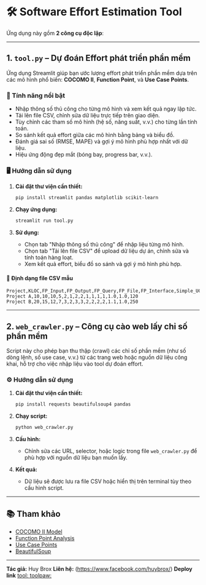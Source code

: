 # 🛠️ Software Effort Estimation Tool

Ứng dụng này gồm **2 công cụ độc lập**:

---

## 1. `tool.py` – Dự đoán Effort phát triển phần mềm

Ứng dụng Streamlit giúp bạn ước lượng effort phát triển phần mềm dựa trên các mô hình phổ biến: **COCOMO II**, **Function Point**, và **Use Case Points**.

### 🚀 Tính năng nổi bật

- Nhập thông số thủ công cho từng mô hình và xem kết quả ngay lập tức.
- Tải lên file CSV, chỉnh sửa dữ liệu trực tiếp trên giao diện.
- Tùy chỉnh các tham số mô hình (hệ số, năng suất, v.v.) cho từng lần tính toán.
- So sánh kết quả effort giữa các mô hình bằng bảng và biểu đồ.
- Đánh giá sai số (RMSE, MAPE) và gợi ý mô hình phù hợp nhất với dữ liệu.
- Hiệu ứng động đẹp mắt (bóng bay, progress bar, v.v.).

### 🖥️ Hướng dẫn sử dụng

1. **Cài đặt thư viện cần thiết:**
    ```bash
    pip install streamlit pandas matplotlib scikit-learn
    ```

2. **Chạy ứng dụng:**
    ```bash
    streamlit run tool.py
    ```

3. **Sử dụng:**
    - Chọn tab "Nhập thông số thủ công" để nhập liệu từng mô hình.
    - Chọn tab "Tải lên file CSV" để upload dữ liệu dự án, chỉnh sửa và tính toán hàng loạt.
    - Xem kết quả effort, biểu đồ so sánh và gợi ý mô hình phù hợp.

#### 📄 Định dạng file CSV mẫu

```csv
Project,KLOC,FP_Input,FP_Output,FP_Query,FP_File,FP_Interface,Simple_UC,Average_UC,Complex_UC,Actor_Simple,Actor_Avg,Actor_Complex,TCF,ECF,ACTUAL_EFFORT
Project A,10,10,10,5,2,1,2,2,1,1,1,1,1.0,1.0,120
Project B,20,15,12,7,3,2,3,3,2,2,2,2,1.1,1.0,250
```

---

## 2. `web_crawler.py` – Công cụ cào web lấy chỉ số phần mềm

Script này cho phép bạn thu thập (crawl) các chỉ số phần mềm (như số dòng lệnh, số use case, v.v.) từ các trang web hoặc nguồn dữ liệu công khai, hỗ trợ cho việc nhập liệu vào tool dự đoán effort.

### ⚙️ Hướng dẫn sử dụng

1. **Cài đặt thư viện cần thiết:**
    ```bash
    pip install requests beautifulsoup4 pandas
    ```

2. **Chạy script:**
    ```bash
    python web_crawler.py
    ```

3. **Cấu hình:**
    - Chỉnh sửa các URL, selector, hoặc logic trong file `web_crawler.py` để phù hợp với nguồn dữ liệu bạn muốn lấy.

4. **Kết quả:**
    - Dữ liệu sẽ được lưu ra file CSV hoặc hiển thị trên terminal tùy theo cấu hình script.

---

## 📚 Tham khảo

- [COCOMO II Model](https://en.wikipedia.org/wiki/COCOMO)
- [Function Point Analysis](https://en.wikipedia.org/wiki/Function_point)
- [Use Case Points](https://en.wikipedia.org/wiki/Use_Case_Points)
- [BeautifulSoup](https://www.crummy.com/software/BeautifulSoup/bs4/doc/)

---

**Tác giả:** Huy Brox
**Liên hệ:** (https://www.facebook.com/huybrox/)
**Deploy link**
[tool: ](https://effort-estimator.streamlit.app/)
[toolpaw: ](https://effort-tool-paw.streamlit.app/)